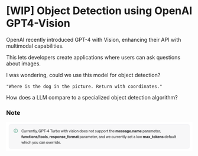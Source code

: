 # [WIP] Object Detection using OpenAI GPT4-Vision

OpenAI recently introduced GPT-4 with Vision, enhancing their API with multimodal capabilities.

This lets developers create applications where users can ask questions about images.

I was wondering, could we use this model for object detection?

    "Where is the dog in the picture. Return with coordinates."

How does a LLM compare to a specialized object detection algorithm?

### Note
![GPT-4 Vision](assets/readme-gpt4-vision.png)
